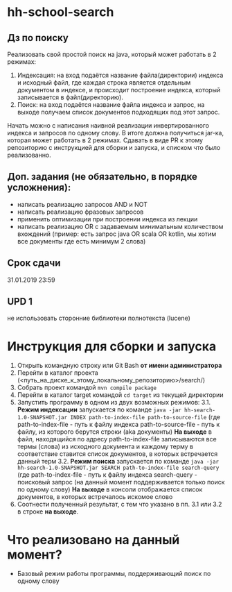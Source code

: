 # hh-school-search
## Дз по поиску 

Реализовать свой простой поиск на java, который может работать в 2 режимах: 

1. Индексация: на вход подаётся название файла(директории) индекса и исходный файл, где каждая строка является отдельным документом в индексе, и происходит построение индекса, который записывается в файл(директорию). 
2. Поиск: на вход подаётся название файла индекса и запрос, на выходе получаем список документов подходящих под этот запрос.

Начать можно с написания наивной реализации инвертированного индекса и запросов по одному слову. В итоге должна получиться jar-ка, которая может работать в 2 режимах. Сдавать в виде PR к этому репозиторию с инструкцией для сборки и запуска, и списком что было реализованно. 

## Доп. задания (не обязательно, в порядке усложнения): 
* написать реализацию запросов AND и NOT
* написать реализацию фразовых запросов
* применить оптимизации при построении индекса из лекции
* написать реализацию OR с задаваемым минимальным количеством вхождений (пример: есть запрос java OR scala OR kotlin, мы хотим все документы где есть минимум 2 слова)

## Срок сдачи

31.01.2019 23:59

## UPD 1

не использовать сторонние библиотеки полнотекста (lucene)

# Инструкция для сборки и запуска
1. Открыть командную строку или Git Bash **от имени администратора**
2. Перейти в каталог проекта (<путь_на_диске_к_этому_локальному_репозиторию>/search/)
3. Собрать проект командой `mvn compile package`
4. Перейти в каталог target командой `cd target` из текущей директории
5. Запустить программу в одном из двух возможных режимов:
    3.1. **Режим индексации** запускается по команде `java -jar hh-search-1.0-SNAPSHOT.jar INDEX path-to-index-file path-to-source-file` (где path-to-index-file - путь к файлу индекса
    path-to-source-file - путь к файлу, из которого берутся строки (aka документы)
    **На выходе** в файл, находящийся по адресу path-to-index-file записываются все термы (слова) из исходного документа и каждому терму в соответствие ставится список документов, в которых встречается данный терм
    3.2. **Режим поиска** запускается по команде `java -jar hh-search-1.0-SNAPSHOT.jar SEARCH path-to-index-file search-query` (где 
    path-to-index-file - путь к файлу индекса
    search-query - поисковый запрос (на данный момент поддерживается только поиск по одному слову)
    **На выходе** в консоли отображается список документов, в которых встречалось искомое слово
6. Соотнести полученный результат, с тем что указано в пп. 3.1 или 3.2 в строке **на выходе**.

# Что реализовано на данный момент?
* Базовый режим работы программы, поддерживающий поиск по одному слову